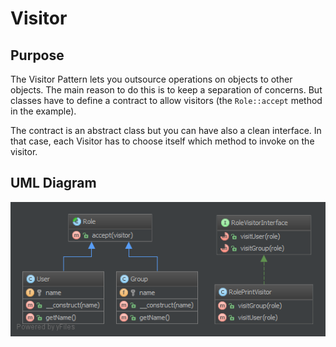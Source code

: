# Visitor

## Purpose

The Visitor Pattern lets you outsource operations on objects to other objects. The main reason to do this is to keep a separation of concerns.
But classes have to define a contract to allow visitors (the `Role::accept` method in the example).

The contract is an abstract class but you can have also a clean interface. In that case, each Visitor has to choose itself which method to invoke on the visitor.

## UML Diagram

![Alt Visitor UML Diagram](uml/uml.png)